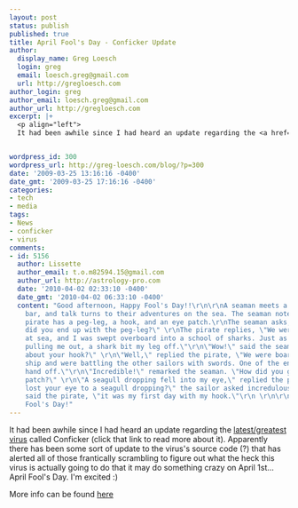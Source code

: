 ```yaml
---
layout: post
status: publish
published: true
title: April Fool's Day - Conficker Update
author:
  display_name: Greg Loesch
  login: greg
  email: loesch.greg@gmail.com
  url: http://gregloesch.com
author_login: greg
author_email: loesch.greg@gmail.com
author_url: http://gregloesch.com
excerpt: |+
  <p align="left">
  It had been awhile since I had heard an update regarding the <a href="http://greg-loesch.com/blog/conficker-virus/" target="_blank">latest/greatest virus</a> called Conficker (click that link to read more about it). Apparently there has been some sort of update to the virus's source code (?) that has alerted all of those frantically scrambling to figure out what the heck this virus is actually going to do that it may do something crazy on April 1st... April Fool's Day. I'm excited :)</p>


wordpress_id: 300
wordpress_url: http://greg-loesch.com/blog/?p=300
date: '2009-03-25 13:16:16 -0400'
date_gmt: '2009-03-25 17:16:16 -0400'
categories:
- tech
- media
tags:
- News
- conficker
- virus
comments:
- id: 5156
  author: Lissette
  author_email: t.o.m82594.15@gmail.com
  author_url: http://astrology-pro.com
  date: '2010-04-02 02:33:10 -0400'
  date_gmt: '2010-04-02 06:33:10 -0400'
  content: "Good afternoon, Happy Fool's Day!!\r\n\r\nA seaman meets a pirate in a
    bar, and talk turns to their adventures on the sea. The seaman notes that the
    pirate has a peg-leg, a hook, and an eye patch.\r\nThe seaman asks, \"So, how
    did you end up with the peg-leg?\" \r\nThe pirate replies, \"We were in a storm
    at sea, and I was swept overboard into a school of sharks. Just as my men were
    pulling me out, a shark bit my leg off.\"\r\n\"Wow!\" said the seaman. \"What
    about your hook?\" \r\n\"Well,\" replied the pirate, \"We were boarding an enemy
    ship and were battling the other sailors with swords. One of the enemy cut my
    hand off.\"\r\n\"Incredible!\" remarked the seaman. \"How did you get the eye
    patch?\" \r\n\"A seagull dropping fell into my eye,\" replied the pirate.\r\n\"You
    lost your eye to a seagull dropping?\" the sailor asked incredulously.\r\n\"Well,\"
    said the pirate, \"it was my first day with my hook.\"\r\n \r\n\r\nHappy April
    Fool's Day!"
---
```

<p align="left">
It had been awhile since I had heard an update regarding the <a href="http://greg-loesch.com/blog/conficker-virus/" target="_blank">latest/greatest virus</a> called Conficker (click that link to read more about it). Apparently there has been some sort of update to the virus's source code (?) that has alerted all of those frantically scrambling to figure out what the heck this virus is actually going to do that it may do something crazy on April 1st... April Fool's Day. I'm excited :)</p>
<p><a id="more"></a><a id="more-300"></a>
<p align="left">
More info can be found <a href="http://www.foxnews.com/story/0,2933,510296,00.html" target="_blank">here</a></p>
